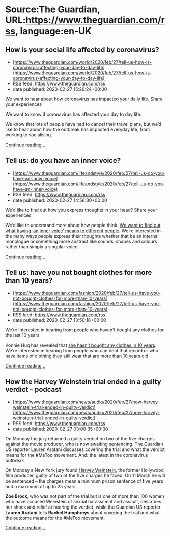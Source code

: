 # Source:The Guardian, URL:https://www.theguardian.com/rss, language:en-UK

## How is your social life affected by coronavirus?
 - [https://www.theguardian.com/world/2020/feb/27/tell-us-how-is-coronavirus-affecting-your-day-to-day-life](https://www.theguardian.com/world/2020/feb/27/tell-us-how-is-coronavirus-affecting-your-day-to-day-life)
 - RSS feed: https://www.theguardian.com/rss
 - date published: 2020-02-27 15:26:24+00:00

<p>We want to hear about how coronavirus has impacted your daily life. Share your experiences</p><p>We want to know if coronavirus has affected your day to day life.</p><p>We know that lots of people have had to cancel their travel plans, but we’d like to hear about how the outbreak has impacted everyday life, from working to socialising.</p> <a href="https://www.theguardian.com/world/2020/feb/27/tell-us-how-is-coronavirus-affecting-your-day-to-day-life">Continue reading...</a>

## Tell us: do you have an inner voice?
 - [https://www.theguardian.com/lifeandstyle/2020/feb/27/tell-us-do-you-have-an-inner-voice](https://www.theguardian.com/lifeandstyle/2020/feb/27/tell-us-do-you-have-an-inner-voice)
 - RSS feed: https://www.theguardian.com/rss
 - date published: 2020-02-27 14:56:30+00:00

<p>We’d like to find out how you express thoughts in your head? Share your experiences</p><p>We’d like to understand more about how people think. <a href="https://www.psychologytoday.com/gb/blog/pristine-inner-experience/201110/not-everyone-conducts-inner-speech">We want to find out what having ‘an inner voice’ means to different people</a>. We’re interested in the many ways people express their thoughts whether that be an internal monologue or something more abstract like sounds, shapes and colours rather than simply a singular voice.</p> <a href="https://www.theguardian.com/lifeandstyle/2020/feb/27/tell-us-do-you-have-an-inner-voice">Continue reading...</a>

## Tell us: have you not bought clothes for more than 10 years?
 - [https://www.theguardian.com/fashion/2020/feb/27/tell-us-have-you-not-bought-clothes-for-more-than-10-years](https://www.theguardian.com/fashion/2020/feb/27/tell-us-have-you-not-bought-clothes-for-more-than-10-years)
 - RSS feed: https://www.theguardian.com/rss
 - date published: 2020-02-27 13:50:18+00:00

<p>We’re interested in hearing from people who haven’t bought any clothes for the last 10 years </p><p>Konnie Huq has revealed that <a href="https://www.mirror.co.uk/3am/celebrity-news/konnie-huq-hasnt-bought-clothes-21583673">she hasn’t bought any clothes in 10 years</a>. We’re interested in hearing from people who can beat that record or who have items of clothing they still wear that are more than 10 years old.</p> <a href="https://www.theguardian.com/fashion/2020/feb/27/tell-us-have-you-not-bought-clothes-for-more-than-10-years">Continue reading...</a>

## How the Harvey Weinstein trial ended in a guilty verdict – podcast
 - [https://www.theguardian.com/news/audio/2020/feb/27/how-harvey-weinstein-trial-ended-in-guilty-verdict](https://www.theguardian.com/news/audio/2020/feb/27/how-harvey-weinstein-trial-ended-in-guilty-verdict)
 - RSS feed: https://www.theguardian.com/rss
 - date published: 2020-02-27 03:00:35+00:00

<p>On Monday the jury returned a guilty verdict on two of the five charges against the movie producer, who is now awaiting sentencing. The Guardian US reporter Lauren Aratani discusses covering the trial and what the verdict means for the #MeToo movement. And: the latest in the coronavirus outbreak</p><p>On Monday a New York jury found <a href="https://www.theguardian.com/world/harvey-weinstein">Harvey Weinstein</a>, the former Hollywood film producer, guilty of two of the five charges he faced. On 11 March he will be sentenced – the charges mean a minimum prison sentence of five years and a maximum of up to 25 years.</p><p><strong>Zoe Brock</strong>, who was not part of the trial but is one of more than 100 women who have accused Weinstein of sexual harassment and assault, describes her shock and relief at hearing the verdict, while the Guardian US reporter <strong>Lauren Aratani</strong> tells <strong>Rachel Humphreys</strong> about covering the trial and what the outcome means for the #MeToo movement.</p> <a href="https://www.theguardian.com/news/audio/2020/feb/27/how-harvey-weinstein-trial-ended-in-guilty-verdict">Continue reading...</a>

